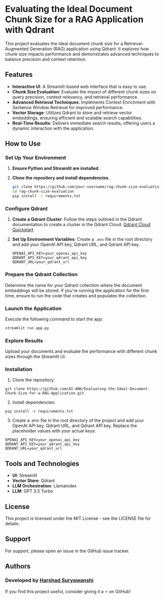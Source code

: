 # Evaluating the Ideal Document Chunk Size for a RAG Application with Qdrant

This project evaluates the ideal document chunk size for a Retrieval-Augmented Generation (RAG) application using Qdrant. It explores how chunk size impacts performance and demonstrates advanced techniques to balance precision and context retention.

## Features

- **Interactive UI**: A Streamlit-based web interface that is easy to use.
- **Chunk Size Evaluation**: Evaluate the impact of different chunk sizes on query precision, context relevancy, and retrieval performance.
- **Advanced Retrieval Techniques**: Implements Context Enrichment with Sentence Window Retrieval for improved performance.
- **Vector Storage**: Utilizes Qdrant to store and retrieve vector embeddings, ensuring efficient and scalable search capabilities.
- **Real-Time Results**: Delivers immediate search results, offering users a dynamic interaction with the application.

## How to Use

### Set Up Your Environment

1. **Ensure Python and Streamlit are installed.**
2. **Clone the repository and install dependencies.**

    ```sh
    git clone https://github.com/your-username/rag-chunk-size-evaluation.git
    cd rag-chunk-size-evaluation
    pip install -r requirements.txt
    ```

### Configure Qdrant

1. **Create a Qdrant Cluster**: Follow the steps outlined in the Qdrant documentation to create a cluster in the Qdrant Cloud. [Qdrant Cloud Quickstart](https://qdrant.tech/documentation/cloud/quickstart-cloud/)
2. **Set Up Environment Variables**: Create a `.env` file in the root directory and add your OpenAI API key, Qdrant URL, and Qdrant API key.

    ```plaintext
    OPENAI_API_KEY=your_openai_api_key
    QDRANT_API_KEY=your_qdrant_api_key
    QDRANT_URL=your_qdrant_url
    ```

### Prepare the Qdrant Collection

Determine the name for your Qdrant collection where the document embeddings will be stored. If you're running the application for the first time, ensure to run the code that creates and populates the collection.

### Launch the Application

Execute the following command to start the app:

```sh
streamlit run app.py
```

### Explore Results
Upload your documents and evaluate the performance with different chunk sizes through the Streamlit UI.

### Installation
1. Clone the repository:
```
git clone https://github.com/AI-ANK/Evaluating-the-Ideal-Document-Chunk-Size-for-a-RAG-Application.git
```
2. Install dependencies:
```
pip install -r requirements.txt
```
3. Create a .env file in the root directory of the project and add your OpenAI API key, Qdrant URL, and Qdrant API key. Replace the placeholder values with your actual keys:
```
OPENAI_API_KEY=your_openai_api_key
QDRANT_API_KEY=your_qdrant_api_key
QDRANT_URL=your_qdrant_url
```

## Tools and Technologies
- **UI**: Streamlit
- **Vector Store**: Qdrant
- **LLM Orchestration**: Llamaindex
- **LLM**: GPT 3.5 Turbo

## License
This project is licensed under the MIT License - see the LICENSE file for details.

## Support
For support, please open an issue in the GitHub issue tracker.

## Authors
### Developed by [Harshad Suryawanshi](https://www.linkedin.com/in/harshadsuryawanshi/)
If you find this project useful, consider giving it a ⭐ on GitHub!
